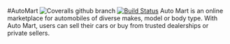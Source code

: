 #AutoMart
![Coveralls github branch](https://img.shields.io/coveralls/github/lemurheavy/minlinx/AutoMart/develop.svg)
[![Build Status](https://travis-ci.org/minlinx/AutoMart.svg?branch=develop)](https://travis-ci.org/minlinx/AutoMart)
Auto Mart is an online marketplace for automobiles of diverse makes, model or body type. With Auto Mart, users can sell their cars or buy from trusted dealerships or private sellers.